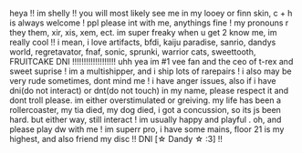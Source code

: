 heya !! im shelly !! you will most likely see me in my looey or finn skin, c + h is always welcome ! ppl please int with me, anythings fine ! my pronouns r they them, xir, xis, xem, ect. im super freaky when u get 2 know me, im really cool !! i mean, i love artifacts, bfdi, kaiju paradise, sanrio, dandys world, regretavator, fnaf, sonic, sprunki, warrior cats, sweettooth, FRUITCAKE DNI !!!!!!!!!!!!!!!!!!! uhh yea im #1 vee fan and the ceo of t-rex and sweet suprise ! im a multishipper, and i ship lots of rarepairs ! i also may be very rude sometimes, dont mind me ! i have anger issues, also if i have dni(do not interact) or dnt(do not touch) in my name, please respect it and dont troll please. im either overstimulated or greiving. my life has been a rollercoaster, my tia died, my dog died, i got a concussion, so its js been hard. but either way, still interact ! im usually happy and playful . oh, and please play dw with me ! im superr pro, i have some mains, floor 21 is my highest, and also friend my disc !! DNI [☆ Dandy ☆ :3] !!
